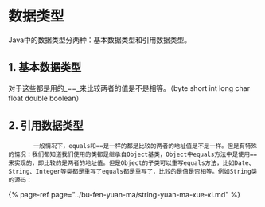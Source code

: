 # 数据类型

Java中的数据类型分两种：基本数据类型和引用数据类型。

## 1. **基本数据类型** 

对于这些都是用的_==_来比较两者的值是不是相等。（byte short int long char float double boolean）

## 2.  引用数据类型

           一般情况下，equals和==是一样的都是比较的两者的地址值是不是一样。但是有特殊的情况：我们都知道我们使用的类都是继承自Object基类，Object中equals方法中是使用==来实现的，即比较的是两者的地址值。但是Object的子类可以重写equals方法，比如Date、String、Integer等类都是重写了equals都是重写了，比较的是值是否相等。例如String类的源码：

{% page-ref page="../bu-fen-yuan-ma/string-yuan-ma-xue-xi.md" %}

